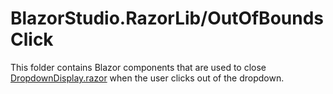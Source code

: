 ﻿# BlazorStudio.RazorLib/OutOfBoundsClick
This folder contains Blazor components that are used to close [DropdownDisplay.razor](/BlazorStudio.RazorLib/Dropdown/DropdownDisplay.razor) when the user clicks out of the dropdown.